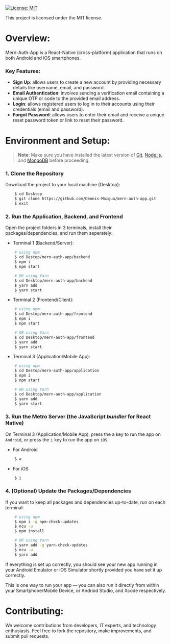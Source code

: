 [![License: MIT](https://img.shields.io/badge/License-MIT-yellow.svg)](https://opensource.org/licenses/MIT)

This project is licensed under the MIT license.

# Overview:

Mern-Auth-App is a React-Native (cross-platform) application that runs on both Android and iOS smartphones.

### Key Features:

- **Sign Up**: allows users to create a new account by providing necessary details like username, email, and password.
- **Email Authentication**: involves sending a verification email containing a unique OTP or code to the provided email address.
- **Login**: allows registered users to log in to their accounts using their credentials (email and password).
- **Forgot Password**: allows users to enter their email and receive a unique reset password token or link to reset their password.

# Environment and Setup:

>**Note**: Make sure you have installed the latest version of [Git](https://git-scm.com/downloads), [Node.js](https://nodejs.org/en/download/package-manager), and [MongoDB](https://www.mongodb.com/try/download/community) before proceeding.

### 1. Clone the Repository

Download the project to your local machine (Desktop):

```bash
    $ cd Desktop
    $ git clone https://github.com/Dennis-Maigua/mern-auth-app.git
    $ exit
```

### 2. Run the Application, Backend, and Frontend

Open the project folders in 3 terminals, install their packages/dependencies, and run them seperately:

- Terminal 1 (Backend/Server):

```bash
    # using npm
    $ cd Destop/mern-auth-app/backend
    $ npm i
    $ npm start

    # OR using Yarn
    $ cd Desktop/mern-auth-app/backend
    $ yarn add
    $ yarn start
```

- Terminal 2 (Frontend/Client):

```bash
    # using npm
    $ cd Destop/mern-auth-app/frontend
    $ npm i
    $ npm start

    # OR using Yarn
    $ cd Desktop/mern-auth-app/frontend
    $ yarn add
    $ yarn start
```

- Terminal 3 (Application/Mobile App):

```bash
    # using npm
    $ cd Destop/mern-auth-app/application
    $ npm i
    $ npm start

    # OR using Yarn
    $ cd Desktop/mern-auth-app/application
    $ yarn add
    $ yarn start
```

### 3. Run the Metro Server (the JavaScript _bundler_ for React Native)

On Terminal 3 (Application/Mobile App), press the <kbd>a</kbd> key to run the app on `Android`, or press the <kbd>i</kbd> key to run the app on `iOS`.

- For Android

```bash
    $ a
```

- For iOS

```bash
    $ i
```

### 4. (Optional) Update the Packages/Dependencies

If you want to keep all packages and dependencies up-to-date, run on each terminal:

```bash
    # using npm
    $ npm i -g npm-check-updates
    $ ncu -u
    $ npm install

    # OR using Yarn
    $ yarn add -g yarn-check-updates
    $ ncu -u
    $ yarn add
```

If everything is set up correctly, you should see your new app running in your Android Emulator or iOS Simulator shortly provided you have set it up correctly.

This is one way to run your app — you can also run it directly from within your Smartphone/Mobile Device, or Android Studio, and Xcode respectively.
   
# Contributing:

We welcome contributions from developers, IT experts, and technology enthusiasts. Feel free to fork the repository, make improvements, and submit pull requests.
